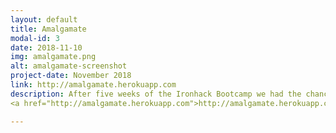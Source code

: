 ```yaml
---
layout: default
title: Amalgamate
modal-id: 3
date: 2018-11-10
img: amalgamate.png
alt: amalgamate-screenshot
project-date: November 2018
link: http://amalgamate.herokuapp.com
description: After five weeks of the Ironhack Bootcamp we had the chance to build an app. This is an icebreaking network for closed groups (such as a Bootcamp cohort) to get to know each other faster. We used Express, node, MongoDB and more. We had time for five days.
<a href="http://amalgamate.herokuapp.com">http://amalgamate.herokuapp.com</a>

---
```

